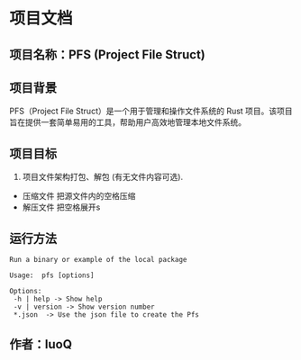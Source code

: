 # 项目文档
## 项目名称：PFS (Project File Struct)
## 项目背景
PFS（Project File Struct）是一个用于管理和操作文件系统的 Rust 项目。该项目旨在提供一套简单易用的工具，帮助用户高效地管理本地文件系统。

## 项目目标
1. 项目文件架构打包、解包 (有无文件内容可选).
- 压缩文件
  把源文件内的空格压缩
- 解压文件
  把空格展开s

## 运行方法
``` 
Run a binary or example of the local package

Usage:  pfs [options]

Options:
 -h | help -> Show help
 -v | version -> Show version number
 *.json  -> Use the json file to create the Pfs
```

## 作者：luoQ